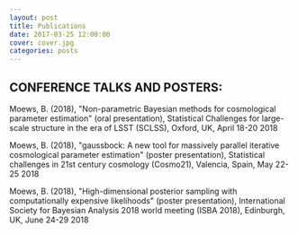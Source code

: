 ```yaml
---
layout: post
title: Publications
date: 2017-03-25 12:00:00
cover: cover.jpg
categories: posts
---
```


## CONFERENCE TALKS AND POSTERS:

Moews, B. (2018), "Non-parametric Bayesian methods for cosmological parameter estimation" (oral presentation), Statistical Challenges for large-scale structure in the era of LSST (SCLSS), Oxford, UK, April 18-20 2018

Moews, B. (2018), "gaussbock: A new tool for massively parallel iterative cosmological parameter estimation" (poster presentation), Statistical challenges in 21st century cosmology (Cosmo21), Valencia, Spain, May 22-25 2018

Moews, B. (2018), "High-dimensional posterior sampling with computationally expensive likelihoods" (poster presentation), International Society for Bayesian Analysis 2018 world meeting (ISBA 2018), Edinburgh, UK, June 24-29 2018

